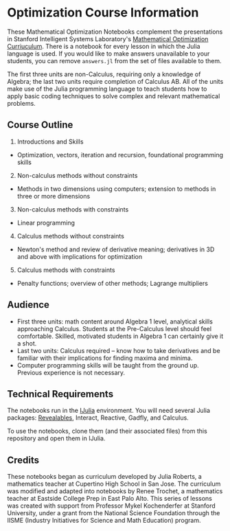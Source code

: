 # Optimization Course Information
These Mathematical Optimization Notebooks complement the presentations in Stanford Intelligent Systems Laboratory's [Mathematical Optimization Curriuculum](https://web.stanford.edu/group/sisl/k12/optimization/#!index.md). There is a notebook for every lesson in which the Julia language is used. If you would like to make answers unavailable to your students, you can remove `answers.jl` from the set of files available to them.

The first three units are non-Calculus, requiring only a knowledge of Algebra; the last two units require completion of Calculus AB. All of the units make use of the Julia programming language to teach students how to apply basic coding techniques to solve complex and relevant mathematical problems.

## Course Outline
1. Introductions and Skills
  * Optimization, vectors, iteration and recursion, foundational programming skills
2. Non-calculus methods without constraints
  * Methods in two dimensions using computers; extension to methods in three or more dimensions
3. Non-calculus methods with constraints
  * Linear programming
4. Calculus methods without constraints
  * Newton's method and review of derivative meaning; derivatives in 3D and above with implications for optimization
5. Calculus methods with constraints
  * Penalty functions; overview of other methods; Lagrange multipliers

## Audience
* First three units: math content around Algebra 1 level, analytical skills approaching Calculus. Students at the Pre-Calculus level should feel comfortable. Skilled, motivated students in Algebra 1 can certainly give it a shot.
* Last two units: Calculus required – know how to take derivatives and be familiar with their implications for finding maxima and minima.
* Computer programming skills will be taught from the ground up. Previous experience is not necessary.

## Technical Requirements
The notebooks run in the [IJulia](https://github.com/JuliaLang/IJulia.jl) environment. You will need several Julia packages: [Revealables](https://github.com/sisl/Revealables.jl), Interact, Reactive, Gadfly, and Calculus.

To use the notebooks, clone them (and their associated files) from this repository and open them in IJulia.

## Credits
These notebooks began as curriculum developed by Julia Roberts, a mathematics teacher at Cupertino High School in San Jose. The curriculum was modified and adapted into notebooks by Renee Trochet, a mathematics teacher at Eastside College Prep in East Palo Alto. This series of lessons was created with support from Professor Mykel Kochenderfer at Stanford University, under a grant from the National Science Foundation through the IISME (Industry Initiatives for Science and Math Education) program.
